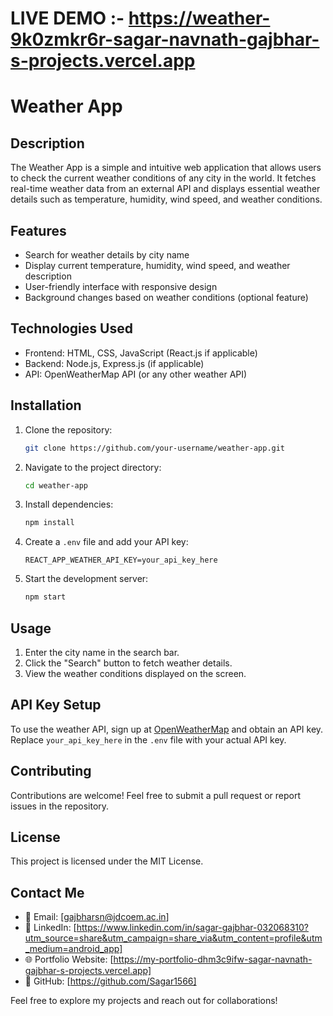 # LIVE DEMO :- https://weather-9k0zmkr6r-sagar-navnath-gajbhar-s-projects.vercel.app


# Weather App

## Description
The Weather App is a simple and intuitive web application that allows users to check the current weather conditions of any city in the world. It fetches real-time weather data from an external API and displays essential weather details such as temperature, humidity, wind speed, and weather conditions.

## Features
- Search for weather details by city name
- Display current temperature, humidity, wind speed, and weather description
- User-friendly interface with responsive design
- Background changes based on weather conditions (optional feature)

## Technologies Used
- Frontend: HTML, CSS, JavaScript (React.js if applicable)
- Backend: Node.js, Express.js (if applicable)
- API: OpenWeatherMap API (or any other weather API)

## Installation
1. Clone the repository:
   ```bash
   git clone https://github.com/your-username/weather-app.git
   ```
2. Navigate to the project directory:
   ```bash
   cd weather-app
   ```
3. Install dependencies:
   ```bash
   npm install
   ```
4. Create a `.env` file and add your API key:
   ```
   REACT_APP_WEATHER_API_KEY=your_api_key_here
   ```
5. Start the development server:
   ```bash
   npm start
   ```

## Usage
1. Enter the city name in the search bar.
2. Click the "Search" button to fetch weather details.
3. View the weather conditions displayed on the screen.

## API Key Setup
To use the weather API, sign up at [OpenWeatherMap](https://openweathermap.org/) and obtain an API key. Replace `your_api_key_here` in the `.env` file with your actual API key.

## Contributing
Contributions are welcome! Feel free to submit a pull request or report issues in the repository.

## License
This project is licensed under the MIT License.


## Contact Me
- 📧 Email: [gajbharsn@jdcoem.ac.in]
- 💼 LinkedIn: [https://www.linkedin.com/in/sagar-gajbhar-032068310?utm_source=share&utm_campaign=share_via&utm_content=profile&utm_medium=android_app]
- 🌐 Portfolio Website: [https://my-portfolio-dhm3c9ifw-sagar-navnath-gajbhar-s-projects.vercel.app]
- 🐙 GitHub: [https://github.com/Sagar1566]

Feel free to explore my projects and reach out for collaborations!

